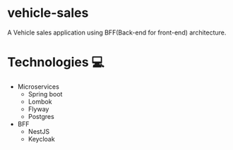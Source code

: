 # vehicle-sales
A Vehicle sales application using BFF(Back-end for front-end) architecture.

# Technologies 💻
  - Microservices
    - Spring boot
    - Lombok
    - Flyway
    - Postgres
  - BFF
    - NestJS
    - Keycloak
